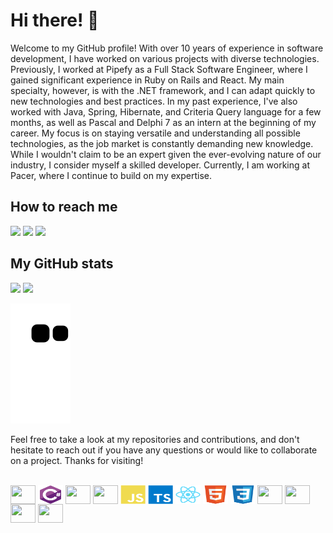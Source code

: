 # Hi there! 👋

Welcome to my GitHub profile! With over 10 years of experience in software development, I have worked on various projects with diverse technologies. Previously, I worked at Pipefy as a Full Stack Software Engineer, where I gained significant experience in Ruby on Rails and React. My main specialty, however, is with the .NET framework, and I can adapt quickly to new technologies and best practices. In my past experience, I've also worked with Java, Spring, Hibernate, and Criteria Query language for a few months, as well as Pascal and Delphi 7 as an intern at the beginning of my career. My focus is on staying versatile and understanding all possible technologies, as the job market is constantly demanding new knowledge. While I wouldn't claim to be an expert given the ever-evolving nature of our industry, I consider myself a skilled developer. Currently, I am working at Pacer, where I continue to build on my expertise.

## How to reach me

<div>
  <a href="https://instagram.com/naokiiwakura" target="_blank"><img src="https://img.shields.io/badge/-Instagram-%23E4405F?style=for-the-badge&logo=instagram&logoColor=white" target="_blank"></a>
  <a href = "mailto:elton.naoki@gmail.com"><img src="https://img.shields.io/badge/-Gmail-%23333?style=for-the-badge&logo=gmail" target="_blank"></a>
  <a href="https://www.linkedin.com/in/elton-naoki-iwakura-a48b6015" target="_blank"><img src="https://img.shields.io/badge/-LinkedIn-%230077B5?style=for-the-badge&logo=linkedin&logoColor=white" target="_blank"></a> 
</div>

## My GitHub stats
<div>
  <img height="180em" src="https://github-readme-stats-sigma-five.vercel.app/api?username=naokiiwakura&show_icons=true&theme=dracula"/>
  <img height="180em" src="https://github-readme-stats.vercel.app/api/top-langs/?username=naokiiwakura&show_icons=true&theme=dracula&layout=compact"/>
</div>

![Snake animation](https://github.com/naokiiwakura/naokiiwakura/blob/output/github-contribution-grid-snake.svg)

Feel free to take a look at my repositories and contributions, and don't hesitate to reach out if you have any questions or would like to collaborate on a project. Thanks for visiting!


<div style="display: inline_block"><br>
  <img align="center" height="30" width="40" src="https://cdn.jsdelivr.net/gh/devicons/devicon/icons/dotnetcore/dotnetcore-original.svg" />        
  <img align="center" height="30" width="40" src="https://raw.githubusercontent.com/devicons/devicon/master/icons/csharp/csharp-original.svg">
  <img align="center" height="30" width="40" src="https://cdn.jsdelivr.net/gh/devicons/devicon/icons/rails/rails-original-wordmark.svg" />
  <img align="center" height="30" width="40" src="https://cdn.jsdelivr.net/gh/devicons/devicon/icons/ruby/ruby-plain-wordmark.svg" />
  <img align="center" height="30" width="40" src="https://raw.githubusercontent.com/devicons/devicon/master/icons/javascript/javascript-plain.svg">
  <img align="center" height="30" width="40" src="https://raw.githubusercontent.com/devicons/devicon/master/icons/typescript/typescript-plain.svg">
  <img align="center" height="30" width="40" src="https://raw.githubusercontent.com/devicons/devicon/master/icons/react/react-original.svg">
  <img align="center" height="30" width="40" src="https://raw.githubusercontent.com/devicons/devicon/master/icons/html5/html5-original.svg">
  <img align="center" height="30" width="40" src="https://raw.githubusercontent.com/devicons/devicon/master/icons/css3/css3-original.svg">
  <img align="center" height="30" width="40" src="https://cdn.jsdelivr.net/gh/devicons/devicon/icons/angularjs/angularjs-original.svg">
  <img align="center" height="30" width="40" src="https://cdn.jsdelivr.net/gh/devicons/devicon/icons/xamarin/xamarin-original.svg" />
  <img align="center" height="30" width="40" src="https://cdn.jsdelivr.net/gh/devicons/devicon/icons/sqlite/sqlite-original.svg" />
  <img align="center" height="30" width="40" src="https://cdn.jsdelivr.net/gh/devicons/devicon/icons/postgresql/postgresql-plain-wordmark.svg" />
</div>
